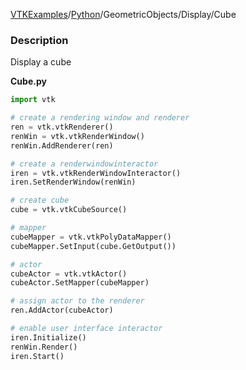 [VTKExamples](/home/)/[Python](/Python)/GeometricObjects/Display/Cube

### Description
Display a cube

**Cube.py**
```python
import vtk

# create a rendering window and renderer
ren = vtk.vtkRenderer()
renWin = vtk.vtkRenderWindow()
renWin.AddRenderer(ren)

# create a renderwindowinteractor
iren = vtk.vtkRenderWindowInteractor()
iren.SetRenderWindow(renWin)

# create cube
cube = vtk.vtkCubeSource()

# mapper
cubeMapper = vtk.vtkPolyDataMapper()
cubeMapper.SetInput(cube.GetOutput())

# actor
cubeActor = vtk.vtkActor()
cubeActor.SetMapper(cubeMapper)

# assign actor to the renderer
ren.AddActor(cubeActor)

# enable user interface interactor
iren.Initialize()
renWin.Render()
iren.Start()
```
